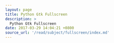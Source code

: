```yaml
---
layout: page
title: Python Gtk Fullscreen
description: >
  Python Gtk Fullscreen
date: 2017-03-29 14:04:21 +0800
source_url: '/read/subject/fullscreen/index.md'
---
```

